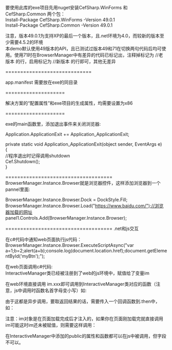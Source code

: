 要使用此库的exe项目先用nuget安装CefSharp.WinForms 和 CefSharp.Common  两个包：  
Install-Package CefSharp.WinForms -Version 49.0.1  
Install-Package CefSharp.Common -Version 49.0.1  

注意，版本49.0.1为支持XP的最后一个版本，且.net环境为4.0，而较新的版本至少需要4.5.2的环境  
本demo默认使用49版本的API，且已测试过版本49和71在切换两句代码后均可使用。使用71时在BrowserManager中有差异的代码已标记出，注释掉标记为 //老版本 的行，启用标记为 //新版本 的行即可，其他无差异

=============================

app.manifest 需要放在exe的同目录

====================

解决方案的“配置属性”和exe项目的生成属性，均需要设置为x86

====================

exe的main函数里，添加退出事件来关闭浏览器:  

Application.ApplicationExit += Application_ApplicationExit;  

private static void Application_ApplicationExit(object sender, EventArgs e)  
{  
        //程序退出时记得调用shutdown  
        Cef.Shutdown();  
}  

====================================  
BrowserManager.Instance.Browser就是浏览器控件，这样添加浏览器到一个pannel里面:  

BrowserManager.Instance.Browser.Dock = DockStyle.Fill;  
BrowserManager.Instance.Browser.Load("https://www.baidu.com/");//浏览器加载的网址  
panel1.Controls.Add(BrowserManager.Instance.Browser);  

====================================
.net和js交互

在c#代码中通知web页面执行js代码：  
BrowserManager.Instance.Browser.ExecuteScriptAsync("var a=1;b=2;alert(a+b);console.log(document.location.href);document.getElementById('myBtn');");  

在web页面调用c#代码:  
InteractiveManager类已经被注册到了web的js环境中，赋值给了变量im  

在web环境直接调用 im.xxx即可调用到InteractiveManager类对应的函数（注意，js中调用时函数名首字母变小写）如:  
<script>  
$("#myBtn").click(function(){ im.vehicleForm();});  
</script>  
由于这都是异步调用，要取返回结果的话，需要传入一个回调函数到.then中，如：  
<script>  
$("#myBtn").click(function(){   
	im.getHphm().then(function(ret){ alert(ret); }); //这里的ret就是getHphm的返回值  
});  
</script>  

注意：im对象是在页面加载完成后才注入的，如果你在页面刚加载完就直接调用im可能这时im还未被赋值，则需要这样调用：  
<script>  
(async () =>{  
	await CefSharp.BindObjectAsync('im');//等待im注册完成  
	//上面句完了之后这里调用就有im了  
	im.vehicleForm();  
})();  
</script>  

在InteractiveManager中添加的public的属性和函数都可以在js中被调用，但字段不可以。  
